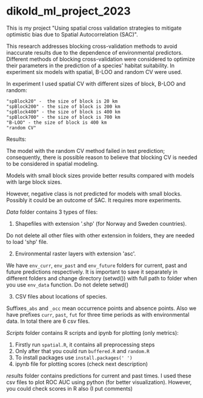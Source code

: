 # dikold_ml_project_2023
This is my project "Using spatial cross validation strategies to mitigate optimistic bias due to Spatial Autocorrelation (SAC)".



This research addresses blocking cross-validation methods to avoid inaccurate results due to the dependence of environmental predictors. Different methods of blocking cross-validation were considered to optimize their parameters in the prediction of a species' habitat suitability. In experiment six models with spatial, B-LOO and random CV were used.

In experiment I used spatial CV with different sizes of block,
B-LOO and random:
  
	"spBlock20" -  the size of block is 20 km
	"spBlock200" - the size of block is 200 km
	"spBlock400" - the size of block is 400 km
	"spBlock700" - the size of block is 700 km
	"B-LOO" - the size of block is 400 km
	"random CV"


Results:

The model with the random CV method failed in test prediction; consequently, there is possible reason to believe that blocking CV is needed to be considered in spatial modeling.

Models with small block sizes provide better results compared with models with large block sizes.

However, negative class is not predicted for models with small blocks. Possibly it could be an outcome of SAC. It requires more experiments.




*Data* folder contains 3 types of files:
1) Shapefiles with extension '.shp' (for Norway and Sweden countries).  

Do not delete all other files with other extension in folders, they are needed to load 'shp' file.

2) Environmental raster layers with extension 'asc'.

We have ```env_curr```, ```env_past``` and ```env_future``` folders for current, past and future predictions respectively. It is important to save it separately in different folders and change directory (setwd()) with full path to folder when you use ```env_data``` function. Do not delete setwd()

3) CSV files about locations of species.

Suffixes```_abs``` and ```_occ``` mean occurrence points and absence points. Also we have prefixes ```curr```, ```past```, ```fut``` for three time periods as with environmental data. In total there are 6 csv files.

*Scripts* folder contains R scripts and ipynb for plotting (only metrics):

1) Firstly run ```spatial.R```, it contains all preprocessing steps
2) Only after that you could run ```buffered.R``` and ```random.R```
3) To install packages use ```install.packages(' ')```
4) ipynb file for plotting scores (check next description)

*results* folder contains predictions for current and past times. I used these csv files to plot ROC AUC using python (for better visualization). However, you could check scores in R also (I put comments)
